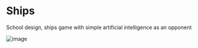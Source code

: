 # Ships
School design, ships game with simple artificial intelligence as an opponent

![image](https://i.imgur.com/AVbMDx7.png)
